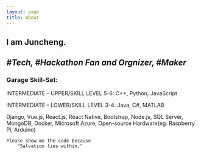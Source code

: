 ```yaml
---
layout: page
title: About
---
```


## I am Juncheng. 

## _#Tech, #Hackathon Fan and Orgnizer, #Maker_


### Garage Skill-Set:

INTERMEDIATE – UPPER/SKILL LEVEL 5-6: C++, Python, JavaScript
    
INTERMEDIATE – LOWER/SKILL LEVEL 3-4: Java, C\#, MATLAB

Django, Vue.js, React.js, React Native, Bootstrap, Node.js, SQL Server, MongoDB, Docker, Microsoft Azure, Open-source Hardware(eg. Raspberry Pi, Arduino)




	
	Please show me the code because 
		"Salvation lies within."

